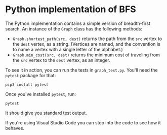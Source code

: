 # Python implementation of BFS

The Python implementation contains a simple version of breadth-first search. An
instance of the `Graph` class has the following methods:
- `Graph.shortest_path(src, dest)` returns the path from the `src` vertex to the
  `dest` vertex, as a string. (Vertices are named, and the convention is to name
  a vertex with a single letter of the alphabet.)
- `Graph.min_cost(src, dest)` returns the minimum cost of traveling from the
  `src` vertex to the `dest` vertex, as an integer.

To see it in action, you can run the tests in `graph_test.py`. You'll need the
`pytest` package for that:

```
pip3 install pytest
```
Once you've installed `pytest`, run:
```
pytest
```
It should give you standard test output.

If you're using Visual Studio Code you can step into the code to see how it
behaves.
